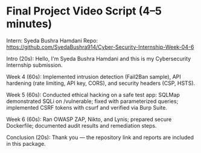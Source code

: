 # Final Project Video Script (4–5 minutes)

Intern: Syeda Bushra Hamdani
Repo: https://github.com/SyedaBushra914/Cyber-Security-Internship-Week-04-6

Intro (20s): Hello, I'm Syeda Bushra Hamdani and this is my Cybersecurity Internship submission.

Week 4 (60s): Implemented intrusion detection (Fail2Ban sample), API hardening (rate limiting, API key, CORS), and security headers (CSP, HSTS).

Week 5 (60s): Conducted ethical hacking on a safe test app: SQLMap demonstrated SQLi on /vulnerable; fixed with parameterized queries; implemented CSRF tokens with csurf and verified via Burp Suite.

Week 6 (60s): Ran OWASP ZAP, Nikto, and Lynis; prepared secure Dockerfile; documented audit results and remediation steps.

Conclusion (20s): Thank you — the repository link and reports are included in this package.
